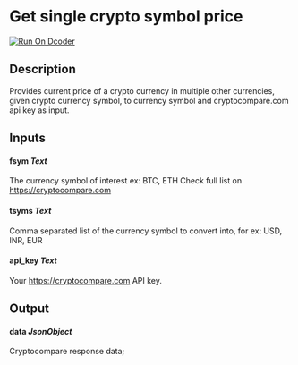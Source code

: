 # Get single crypto symbol price

[![Run On Dcoder](https://static-content.dcoder.tech/dcoder-assets/run-on-dcoder.svg)](https://code.dcoder.tech/feed/block/6154b9cfee9d4c0cfb6401fa)

## Description

Provides current price of a crypto currency in multiple other currencies, given crypto currency symbol, to currency symbol and cryptocompare.com api key as input.

## Inputs

#### **fsym** _Text_

The currency symbol of interest ex: BTC, ETH
Check full list on https://cryptocompare.com

#### **tsyms** _Text_

Comma separated list of the currency symbol to convert into, for ex: USD, INR, EUR

#### **api_key** _Text_

Your https://cryptocompare.com API key.

## Output

#### **data** _JsonObject_

Cryptocompare response data;
